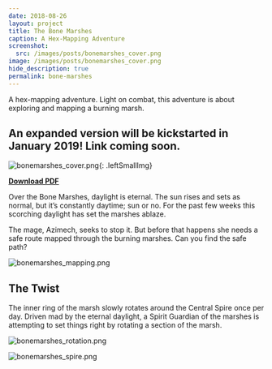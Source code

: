 ```yaml
---
date: 2018-08-26
layout: project
title: The Bone Marshes
caption: A Hex-Mapping Adventure
screenshot:
  src: /images/posts/bonemarshes_cover.png
image: /images/posts/bonemarshes_cover.png
hide_description: true
permalink: bone-marshes
---
```


A hex-mapping adventure. Light on combat, this adventure is about exploring and mapping a burning marsh. 

## An expanded version will be kickstarted in January 2019! Link coming soon.

![bonemarshes_cover.png]({{site.url}}/images/posts/bonemarshes_cover.png){: .leftSmallImg}

[**Download PDF**]({{site.url}}/files/BoneMarshes.pdf)

Over the Bone Marshes, daylight is eternal. The sun rises and sets as normal, but it’s constantly daytime; sun or no. For the past few weeks this scorching daylight has set the marshes ablaze.

The mage, Azimech, seeks to stop it. But before that happens she needs a safe route mapped through the burning marshes. Can you find the safe path?

![bonemarshes_mapping.png]({{site.url}}/images/posts/bonemarshes_mapping.png)

## The Twist 

The inner ring of the marsh slowly rotates around the Central Spire once per day. Driven mad by the eternal daylight, a Spirit Guardian of the marshes is attempting to set things right by rotating a section of the marsh.

![bonemarshes_rotation.png]({{site.url}}/images/posts/bonemarshes_rotation.png)

![bonemarshes_spire.png]({{site.url}}/images/posts/bonemarshes_spire.png)
